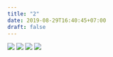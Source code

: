 ```yaml
---
title: "2"
date: 2019-08-29T16:40:45+07:00
draft: false
---
```


![](/images/portfolio/clipart/2/1.jpg)
![](/images/portfolio/clipart/2/2.jpg)
![](/images/portfolio/clipart/2/3.jpg)
![](/images/portfolio/clipart/2/4.jpg)
